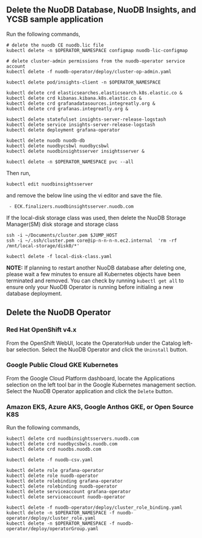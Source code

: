 
## Delete the NuoDB Database, NuoDB Insights, and YCSB sample application

Run the following commands,
```
# delete the nuodb CE nuodb.lic file
kubectl delete -n $OPERATOR_NAMESPACE configmap nuodb-lic-configmap

# delete cluster-admin permissions from the nuodb-operator service account
kubectl delete -f nuodb-operator/deploy/cluster-op-admin.yaml

kubectl delete pod/insights-client -n $OPERATOR_NAMESPACE

kubectl delete crd elasticsearches.elasticsearch.k8s.elastic.co &
kubectl delete crd kibanas.kibana.k8s.elastic.co &
kubectl delete crd grafanadatasources.integreatly.org &
kubectl delete crd grafanas.integreatly.org &

kubectl delete statefulset insights-server-release-logstash 
kubectl delete service insights-server-release-logstash 
kubectl delete deployment grafana-operator

kubectl delete nuodb nuodb-db
kubectl delete nuodbycsbwl nuodbycsbwl
kubectl delete nuodbinsightsserver insightsserver &

kubectl delete -n $OPERATOR_NAMESPACE pvc --all
```
Then run,

`kubectl edit nuodbinsightsserver`

and remove the below line using the vi editor and save the file.

` - ECK.finalizers.nuodbinsightsserver.nuodb.com`


If the local-disk storage class was used, then delete the NuoDB Storage Manager(SM) disk storage and storage class
```
ssh -i ~/Documents/cluster.pem $JUMP_HOST
ssh -i ~/.ssh/cluster.pem core@ip-n-n-n-n.ec2.internal  'rm -rf /mnt/local-storage/disk0/*'

kubectl delete -f local-disk-class.yaml
```
**NOTE:** If planning to restart another NuoDB database after deleting one, please wait a few minutes to ensure all Kubernetes objects have been terminated and removed. You can check by running `kubectl get all` to ensure only your NuoDB Operator is running before initialing a new database deployment.


## Delete the NuoDB Operator

### Red Hat OpenShift v4.x
From the OpenShift WebUI, locate the OperatorHub under the Catalog left-bar selection. Select the NuoDB Operator and click the `Uninstall` button.

### Google Public Cloud GKE Kubernetes
From the Google Cloud Platform dashboard, locate the Applications selection on the left tool bar in the Google Kubernetes management section. Select the NuoDB Operator application and click the `Delete` button.

### Amazon EKS, Azure AKS, Google Anthos GKE, or Open Source K8S

Run the following commands,
```
kubectl delete crd nuodbinsightsservers.nuodb.com
kubectl delete crd nuodbycsbwls.nuodb.com
kubectl delete crd nuodbs.nuodb.com

kubectl delete -f nuodb-csv.yaml

kubectl delete role grafana-operator
kubectl delete role nuodb-operator
kubectl delete rolebinding grafana-operator
kubectl delete rolebinding nuodb-operator
kubectl delete serviceaccount grafana-operator
kubectl delete serviceaccount nuodb-operator

kubectl delete -f nuodb-operator/deploy/cluster_role_binding.yaml
kubectl delete -n $OPERATOR_NAMESPACE -f nuodb-operator/deploy/cluster_role.yaml
kubectl delete -n $OPERATOR_NAMESPACE -f nuodb-operator/deploy/operatorGroup.yaml
```
